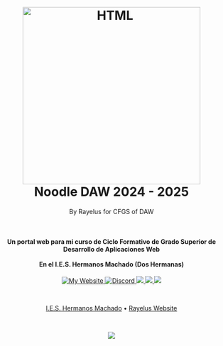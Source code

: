 
<h1 align="center">
  <br>
  <img src="https://icon-library.com/images/html5-icon-png/html5-icon-png-1.jpg" alt="HTML" width="400">
  <br>
  Noodle DAW 2024 - 2025
  <br>
</h1>
<p align="center">By Rayelus for CFGS of DAW</p><br>

<h4 align="center">Un portal web para mi curso de Ciclo Formativo de Grado Superior de Desarrollo de Aplicaciones Web</a>
	<br><br>En el I.E.S. Hermanos Machado (Dos Hermanas)
</h4>

<p align="center">
  <a href="https://rayelus.com">
    <img alt="My Website" src="https://img.shields.io/badge/My_Website-rayelus.com-orange">
  </a>
  <a href="https://discord.gg/erc">
    <img alt="Discord" src="https://img.shields.io/discord/960374224600592394?style=flat&logo=discord&logoColor=white&color=%23337aff">
  </a>
  <a href="https://www.jetbrains.com/es-es/idea/download">
      <img src="https://img.shields.io/badge/IntelliJ IDEA-%E2%98%BC-1EAEDB.svg">
  </a>
<a href="https://www.oracle.com/java/technologies/downloads/">
      <img src="https://img.shields.io/badge/jdk 23-%E2%98%BC-1EAEDB.svg">
  </a>
  <a href="https://www.paypal.me/RayPalmaMendez">
    <img src="https://img.shields.io/badge/$-Donate-2fe62c.svg?maxAge=2592000&amp;style=flat">
  </a>
</p>

<br>
<p align="center">
  <a href="https://ieshnosmachado.org/">I.E.S. Hermanos Machado</a> •
  <a href="https://rayelus.com">Rayelus Website</a>
</p>
<br>
<p align="center">
	<img src="https://ardas-it.com/uploads/images/blogs/giph.gif">
</p>
